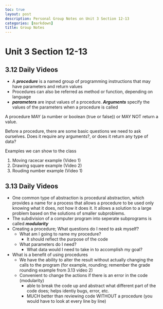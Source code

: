 ```yaml
---
toc: true
layout: post
description: Personal Group Notes on Unit 3 Section 12-13
categories: [markdown]
title: Group Notes 
---
```

# Unit 3 Section 12-13

## 3.12 Daily Videos
- A ***procedure*** is a named group of programming instructions that may have parameters and return values 
- Procedures can also be referred as method or function, depending on language
- ***parameters*** are input values of a procedure. ***Arguments*** specify the values of the parameters when a procedure is called

A procedure MAY (a number or boolean (true or false)) or MAY NOT return a value. 

Before a procedure, there are some basic questions we need to ask ourselves. Does it require any arguments?, or does it return any type of data? 

Examples we can show to the class
1) Moving racecar example (Video 1)
2) Drawing square example (Video 2)
3) Rouding number example (Video 1)

## 3.13 Daily Videos
- One common type of abstraction is procedural abstraction, which provides a name for a process that allows a procedure to be used only knowing what it does, not how it does it. It allows a solution to a large problem based on the solutions of smaller subproblems. 
- The subdivision of a computer program into seperate subprograms is called ***modularity***
-  Creating a procedure; What questions do I need to ask myself? 
    - What am I going to name my procedure? 
        - It should reflect the purpose of the code
    - What parameters do I need?
        - What data would I need to take in to accomplish my goal?
- What is a benefit of using procedures
    - We have the ability to alter the result without actually changing the calls to the program (for example, rounding; remember the grade rounding example from 3.13 video 2)
    - Convenient to change the actions if there is an error in the code (modularity)
        - able to break the code up and abstract what different part of the code does; helps identiy bugs, error, etc. 
        - MUCH better than reviewing code WITHOUT a procedure (you would have to look at every line by line)